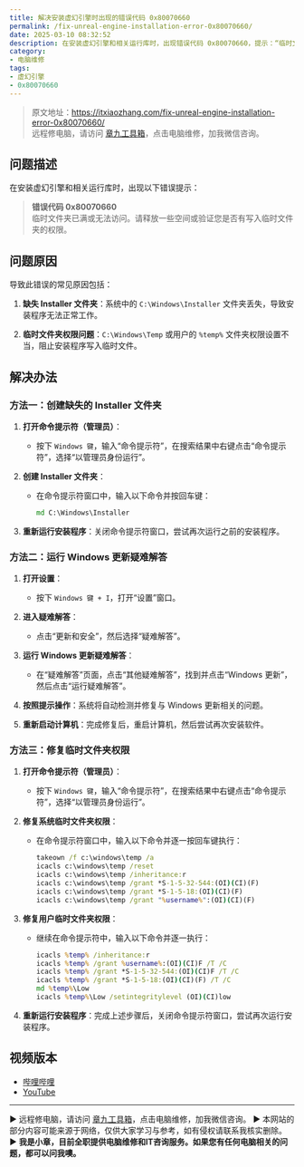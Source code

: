 ```yaml
---
title: 解决安装虚幻引擎时出现的错误代码 0x80070660
permalink: /fix-unreal-engine-installation-error-0x80070660/
date: 2025-03-10 08:32:52
description: 在安装虚幻引擎和相关运行库时，出现错误代码 0x80070660，提示：“临时文件夹已满或无法访问。请释放一些空间或验证您是否有写入临时文件夹的权限。”可能原因包括缺失 Installer 文件夹、临时文件夹权限设置不当等。
category:
- 电脑维修
tags:
- 虚幻引擎
- 0x80070660
---
```


> 原文地址：<https://itxiaozhang.com/fix-unreal-engine-installation-error-0x80070660/>  
> 远程修电脑，请访问 [章九工具箱](https://zhang9.com/)，点击电脑维修，加我微信咨询。 


## 问题描述

在安装虚幻引擎和相关运行库时，出现以下错误提示：

> **错误代码 0x80070660**  
> 临时文件夹已满或无法访问。请释放一些空间或验证您是否有写入临时文件夹的权限。

## 问题原因

导致此错误的常见原因包括：

1. **缺失 Installer 文件夹**：系统中的 `C:\Windows\Installer` 文件夹丢失，导致安装程序无法正常工作。

2. **临时文件夹权限问题**：`C:\Windows\Temp` 或用户的 `%temp%` 文件夹权限设置不当，阻止安装程序写入临时文件。

## 解决办法

### 方法一：创建缺失的 Installer 文件夹

1. **打开命令提示符（管理员）**：

   - 按下 `Windows 键`，输入“命令提示符”，在搜索结果中右键点击“命令提示符”，选择“以管理员身份运行”。

2. **创建 Installer 文件夹**：

   - 在命令提示符窗口中，输入以下命令并按回车键：

     ```cmd
     md C:\Windows\Installer
     ```

3. **重新运行安装程序**：关闭命令提示符窗口，尝试再次运行之前的安装程序。

### 方法二：运行 Windows 更新疑难解答

1. **打开设置**：

   - 按下 `Windows 键 + I`，打开“设置”窗口。

2. **进入疑难解答**：

   - 点击“更新和安全”，然后选择“疑难解答”。

3. **运行 Windows 更新疑难解答**：

   - 在“疑难解答”页面，点击“其他疑难解答”，找到并点击“Windows 更新”，然后点击“运行疑难解答”。

4. **按照提示操作**：系统将自动检测并修复与 Windows 更新相关的问题。

5. **重新启动计算机**：完成修复后，重启计算机，然后尝试再次安装软件。

### 方法三：修复临时文件夹权限

1. **打开命令提示符（管理员）**：

   - 按下 `Windows 键`，输入“命令提示符”，在搜索结果中右键点击“命令提示符”，选择“以管理员身份运行”。

2. **修复系统临时文件夹权限**：

   - 在命令提示符窗口中，输入以下命令并逐一按回车键执行：

     ```cmd
     takeown /f c:\windows\temp /a
     icacls c:\windows\temp /reset
     icacls c:\windows\temp /inheritance:r
     icacls c:\windows\temp /grant *S-1-5-32-544:(OI)(CI)(F)
     icacls c:\windows\temp /grant *S-1-5-18:(OI)(CI)(F)
     icacls c:\windows\temp /grant "%username%":(OI)(CI)(F)
     ```

3. **修复用户临时文件夹权限**：

   - 继续在命令提示符中，输入以下命令并逐一执行：

     ```cmd
     icacls %temp% /inheritance:r
     icacls %temp% /grant %username%:(OI)(CI)F /T /C
     icacls %temp% /grant *S-1-5-32-544:(OI)(CI)F /T /C
     icacls %temp% /grant *S-1-5-18:(OI)(CI)(F) /T /C
     md %temp%\Low
     icacls %temp%\Low /setintegritylevel (OI)(CI)low
     ```

4. **重新运行安装程序**：完成上述步骤后，关闭命令提示符窗口，尝试再次运行安装程序。

## 视频版本

- [哔哩哔哩](https://space.bilibili.com/3546607630944387)
- [YouTube](https://www.youtube.com/@itxiaozhang)

---
▶ 远程修电脑，请访问 [章九工具箱](https://zhang9.com/)，点击电脑维修，加我微信咨询。 
▶ 本网站的部分内容可能来源于网络，仅供大家学习与参考，如有侵权请联系我核实删除。  
▶ **我是小章，目前全职提供电脑维修和IT咨询服务。如果您有任何电脑相关的问题，都可以问我噢。**  
